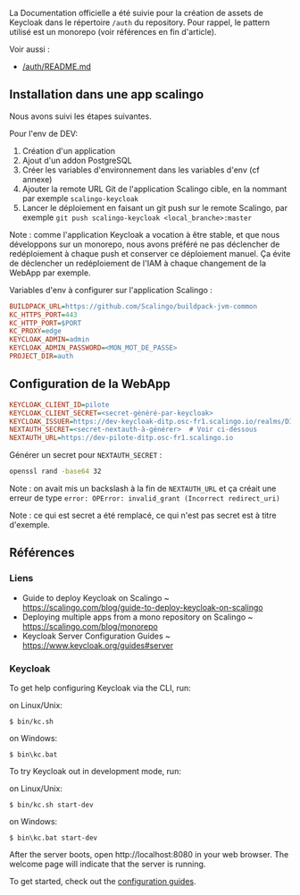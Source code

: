 La Documentation officielle a été suivie pour la création de assets de Keycloak dans le répertoire `/auth` du repository. Pour rappel, le pattern utilisé est un monorepo (voir références en fin d'article).

Voir aussi :

- [/auth/README.md](/DITP-pilotage/pilote-2/blob/main/auth/README.md)

## Installation dans une app scalingo

Nous avons suivi les étapes suivantes.

Pour l'env de DEV:

1. Création d'un application
1. Ajout d'un addon PostgreSQL
1. Créer les variables d'environnement dans les variables d'env (cf annexe)
1. Ajouter la remote URL Git de l'application Scalingo cible, en la nommant par
   exemple `scalingo-keycloak`
1. Lancer le déploiement en faisant un git push sur le remote Scalingo, par
   exemple `git push scalingo-keycloak <local_branche>:master`

Note : comme l'application Keycloak a vocation à être stable, et que nous
développons sur un monorepo, nous avons préféré ne pas déclencher de
redéploiement à chaque push et conserver ce déploiement manuel. Ça évite de
déclencher un redéploiement de l'IAM à chaque changement de la WebApp par
exemple.

Variables d'env à configurer sur l'application Scalingo :

```ini
BUILDPACK_URL=https://github.com/Scalingo/buildpack-jvm-common
KC_HTTPS_PORT=443
KC_HTTP_PORT=$PORT
KC_PROXY=edge
KEYCLOAK_ADMIN=admin
KEYCLOAK_ADMIN_PASSWORD=<MON_MOT_DE_PASSE>
PROJECT_DIR=auth
```

## Configuration de la WebApp

```ini
KEYCLOAK_CLIENT_ID=pilote
KEYCLOAK_CLIENT_SECRET=<secret-généré-par-keycloak>
KEYCLOAK_ISSUER=https://dev-keycloak-ditp.osc-fr1.scalingo.io/realms/DITP
NEXTAUTH_SECRET=<secret-nextauth-à-générer>  # Voir ci-dessous
NEXTAUTH_URL=https://dev-pilote-ditp.osc-fr1.scalingo.io
```

Générer un secret pour `NEXTAUTH_SECRET` :

```bash
openssl rand -base64 32
```

Note : on avait mis un backslash à la fin de `NEXTAUTH_URL` et ça créait une
erreur de type `error: OPError: invalid_grant (Incorrect redirect_uri)`

Note : ce qui est secret a été remplacé, ce qui n'est pas secret est à titre
d'exemple.

## Références

### Liens

- Guide to deploy Keycloak on Scalingo ~ https://scalingo.com/blog/guide-to-deploy-keycloak-on-scalingo
- Deploying multiple apps from a mono repository on Scalingo ~ https://scalingo.com/blog/monorepo
- Keycloak Server Configuration Guides ~ https://www.keycloak.org/guides#server

### Keycloak

To get help configuring Keycloak via the CLI, run:

on Linux/Unix:

    $ bin/kc.sh

on Windows:

    $ bin\kc.bat

To try Keycloak out in development mode, run: 

on Linux/Unix:

    $ bin/kc.sh start-dev

on Windows:

    $ bin\kc.bat start-dev

After the server boots, open http://localhost:8080 in your web browser. The welcome page will indicate that the server is running.

To get started, check out the [configuration guides](https://www.keycloak.org/guides#server).
